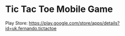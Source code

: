 # Tic Tac Toe Mobile Game

Play Store: https://play.google.com/store/apps/details?id=uk.fernando.tictactoe
